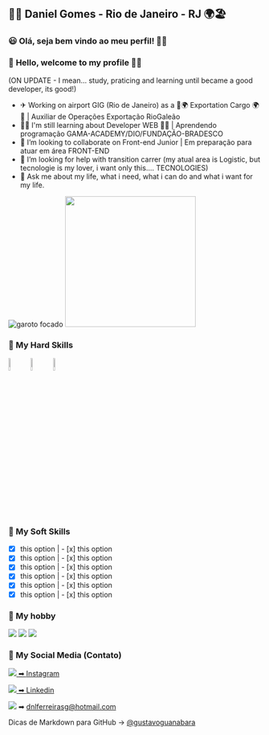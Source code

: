 ## 👨‍💻 Daniel Gomes - Rio de Janeiro - RJ 🌍🏖

### 😃 **Olá, seja bem vindo ao meu perfil!** 👋😁
### 🤩 **Hello, welcome to my profile** 👋😁


(ON UPDATE - I mean... study, praticing and learning until became a good developer, its good!)
* ✈  Working on airport GIG (Rio de Janeiro) as a 🛫🌍 Exportation Cargo 🌍🛬 | Auxiliar de Operações Exportação RioGaleão
* 👨‍💻 I'm still learning about Developer WEB 👨‍🎓 | Aprendendo programação GAMA-ACADEMY/DIO/FUNDAÇÃO-BRADESCO
* 👀 I’m looking to collaborate on Front-end Junior | Em preparação para atuar em área FRONT-END
* 🤔 I’m looking for help with transition carrer (my atual area is Logistic, but tecnologie is my lover, i want only this.... TECNOLOGIES)
* 💬 Ask me about my life, what i need, what i can do and what i want for my life.

<!--gif de um programador focado-->
  ![garoto focado](https://i.giphy.com/media/ZVik7pBtu9dNS/giphy.gif)
  <img height="260px" src="https://github-readme-stats.vercel.app/api/top-langs/?username=danielgomes92&theme=black">

<!--Aqui se destaca as habilidades técnicas-->
### 🔆 My Hard Skills

<div> 
  <img width="8%" src="https://pics.freeicons.io/uploads/icons/png/9529849461536080157-512.png"/>
  <img width="8%" src="https://pics.freeicons.io/uploads/icons/png/16738931111536080149-512.png"/>
  <img width="8%" src="https://pics.freeicons.io/uploads/icons/png/5616045581536080151-512.png"/>
</div>

<!--Aqui se destaca as habilidades comportamentais-->
### 🔆 My Soft Skills

<div>
  
  - [x] this option | - [x] this option
  - [x] this option | - [x] this option
  - [x] this option | - [x] this option
  - [x] this option | - [x] this option
  - [x] this option | - [x] this option
  - [x] this option | - [x] this option
  
</div>

<!--Aqui se destaca o hobby do dia a dia-->
### 🔆 My hobby

<div>
  <img src="https://img.icons8.com/doodle/50/000000/controller--v1.png"/>
  <img src="https://img.icons8.com/clouds/50/000000/xbox-app.png"/>
  <img src="https://img.icons8.com/doodle/50/000000/super-mario.png"/>
</div>

### 🔆 My Social Media (Contato)
<div>
  
  <a href="https://www.instagram.com/daniellfsg" target="_blank"><img src="https://img.icons8.com/external-justicon-lineal-color-justicon/64/000000/external-instagram-social-media-justicon-lineal-color-justicon.png"/>
  ➡ [Instagram](https://www.instagram.com/daniellfsg/)
    <p>
  <a href="https://www.linkedin.com/in/daniel-ferreira-12884aa1/" target="_blank"><img src="https://img.icons8.com/external-justicon-lineal-color-justicon/64/000000/external-linkedin-social-media-justicon-lineal-color-justicon.png"/>
  ➡ [Linkedin](https://www.linkedin.com/in/daniel-ferreira-12884aa1/)
    <p>
  <img src="https://img.icons8.com/office/64/000000/gmail-login.png"/>
  ➡ [dnlferreirasg@hotmail.com](www.gmail.com)
   <p>
</div>
      
  <p>
  <p>
<!-- https://www.invertexto.com/emojis-para-copiar   <<<< Link de emojis para copiar, não sei se permitido deixar exposto, então está no comentário-->
<div>
    
Dicas de Markdown para GitHub -> [@gustavoguanabara](https://github.com/gustavoguanabara/git-github/blob/master/manuais-PDF/guia-markdown.pdf)
    </div>
